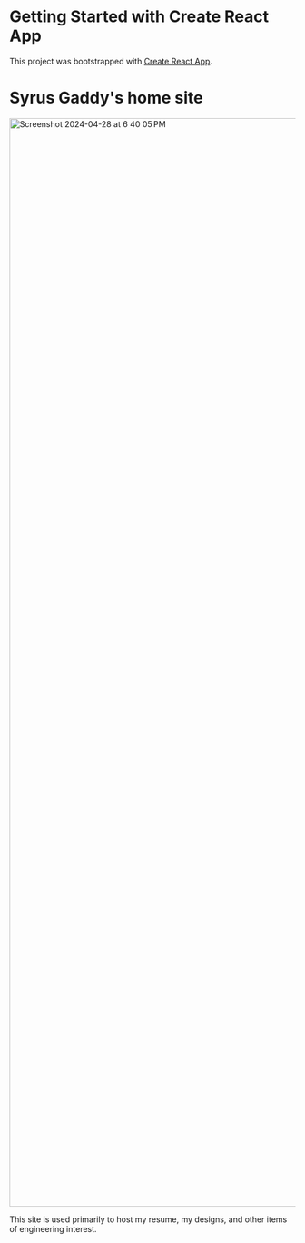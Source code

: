 # Getting Started with Create React App

This project was bootstrapped with [Create React App](https://github.com/facebook/create-react-app).

# Syrus Gaddy's home site

<img width="1918" alt="Screenshot 2024-04-28 at 6 40 05 PM" src="https://github.com/gaddys10/home-site/assets/6856144/f3993c03-1a44-4dae-aa2f-c655c79a80f4">

This site is used primarily to host my resume, my designs, and other items of engineering interest.
